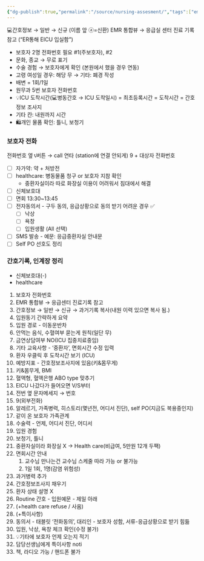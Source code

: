 ```yaml
---
{"dg-publish":true,"permalink":"/source/nursing-assesment/","tags":["emr","source"],"created":"2025-09-17T10:30:54.000+09:00","updated":"2025-09-30T15:53:08.676+09:00"}
---
```


💻간호정보 → 일반 → 신규 (이름 앞 ⓐ=신환)
EMR 통합뷰 → 응급실 센터 진료 기록 참고 (“ER통해 EICU 입실함”)
- 보호자 2명 전화번호 필요 #1(주보호자), #2
- 문화, 종교 → 무로 표기
- 수술 경험 → 보호자에게 확인 (본원에서 했을 경우 연동)
- 고령 여성일 경우: 해당 무 → 기타: 폐경 작성
- 배변 = 1회/1일
- 원무과 5번 보호자 전화번호
- 💡ICU 도착시간(💻병동간호 → ICU 도착일시) = 최초등록시간 = 도착시간 = 간호정보 조사지
- 기타 칸: 내원까지 시간
- 🛍️개인 물품 확인: 틀니, 보청기

### 보호자 전화
전화번호 옆 📞버튼 → call 연타 (station에 연결 안되게)
9 + 대상자 전화번호
- [ ] 자가약: 약 + 처방전
- [ ] healthcare: 병동물품 청구 or 보호자 지참 확인 
	- 중환자실이라 따로 화장실 이용이 어려워서 침대에서 해결
- [ ] 신체보호대
- [ ] 면회 13:30~13:45 
- [ ] 전자동의서 - 구두 동의, 응급상황으로 동의 받기 어려운 경우 ✅
	- [ ] 낙상
	- [ ] 욕창
	- [ ] 입원생활 (All 선택) 
- [ ] SMS 발송 - 예문: 응급중환자실 안내문
- [ ] Self PO 선호도 정리

### 간호기록, 인계장 정리
- 신체보호대(-)
- healthcare

1. 보호자 전화번호
2. EMR 통합뷰 → 응급센터 진료기록 참고
3. 간호정보 → 일반 → 신규 → 과거기록 복사(내원 이력 있으면 복사 됨.)
4. 입원동기 간략하게 요약
5. 입원 경로 - 이동운반차
6. 안먹는 음식, 수혈여부 묻는게 원칙(일단 무)
7. 금연상담여부 NO(ICU 집중치료중임)
8. 기타 교육사항 - ‘중환자’, 면회시간 수정 입력
9. 환자 우클릭 후 도착시간 보기 (ICU)
10. 예방지표 - 간호정보조사지에 있음(키&몸무게)
11. 키&몸무게, BMI
12. 혈액형, 혈액은행 ABO type 맞추기
13. EICU 나갔다가 들어오면 V/S부터 
14. 전번 옆 문자메세지 → 번호
15. 9(외부전화)
16. 알레르기, 가족병력, 히스토리(몇년전, 어디서 진단), self PO(지금도 복용중인지)
17. 같이 온 보호자 가족관계 
18. 수술력 - 언제, 어디서 진단, 어디서
19. 입원 경험
20. 보청기, 틀니 
21. 중환자실이라 화장실 X → Health care(비급여, 5만원 12개 두팩)
22. 면회시간 안내 
	1. 교수님 만나는건 교수님 스케줄 따라 가능 or 불가능
	2. 1일 1회, 1명(감염 위험성)
23. 과거병력 추가 
24. 간호정보조사지 채우기
25. 환자 상태 설명 X
26. Routine 간호 - 입원예문 - 제일 아래 
27. (+health care refuse / 사옴)
28. (+특이사항)
29. 동의서 - 태블릿 ‘전화동의’, 대리인 - 보호자 성함, 서류-응급상황으로 받기 힘듦
30. 입원, 낙상, 욕창 체크 확인(수정 불가)
31. 💡기타에 보호자 언제 오는지 적기
32. 담당선생님에게 특이사항 noti
33. 책, 라디오 가능 / 핸드폰 불가 
